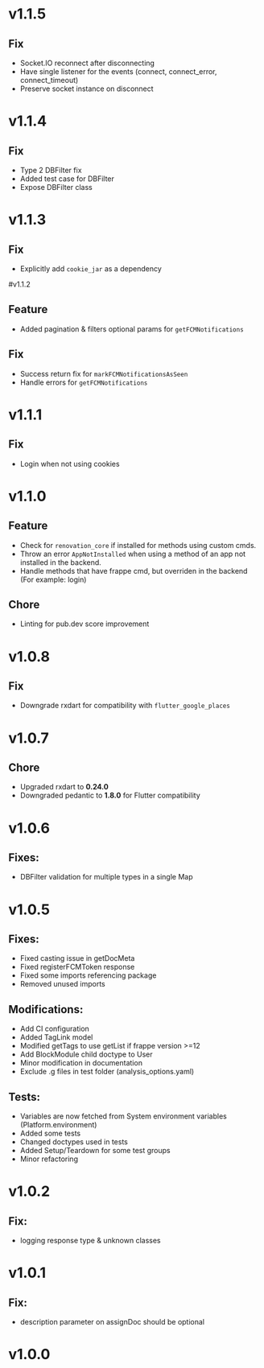 # v1.1.5
## Fix

- Socket.IO reconnect after disconnecting
- Have single listener for the events (connect, connect_error, connect_timeout)
- Preserve socket instance on disconnect

# v1.1.4
## Fix

- Type 2 DBFilter fix
- Added test case for DBFilter
- Expose DBFilter class 

# v1.1.3
## Fix

- Explicitly add `cookie_jar` as a dependency

#v1.1.2
## Feature

- Added pagination & filters optional params for `getFCMNotifications`

## Fix

- Success return fix for `markFCMNotificationsAsSeen`
- Handle errors for `getFCMNotifications`

# v1.1.1
## Fix

- Login when not using cookies 

# v1.1.0
## Feature

- Check for `renovation_core` if installed for methods using custom cmds.
- Throw an error `AppNotInstalled` when using a method of an app not installed in the backend.
- Handle methods that have frappe cmd, but overriden in the backend (For example: login)
   
## Chore

- Linting for pub.dev score improvement

# v1.0.8
## Fix
  - Downgrade rxdart for compatibility with `flutter_google_places`

# v1.0.7

## Chore
  - Upgraded rxdart to **0.24.0**
  - Downgraded pedantic to **1.8.0** for Flutter compatibility

# v1.0.6

## Fixes:
  - DBFilter validation for multiple types in a single Map

# v1.0.5

## Fixes:
  - Fixed casting issue in getDocMeta
  - Fixed registerFCMToken response
  - Fixed some imports referencing package
  - Removed unused imports

## Modifications:
  - Add CI configuration
  - Added TagLink model
  - Modified getTags to use getList if frappe version >=12
  - Add BlockModule child doctype to User
  - Minor modification in documentation
  - Exclude .g files in test folder (analysis_options.yaml)

## Tests:
  - Variables are now fetched from System environment variables (Platform.environment)
  - Added some tests
  - Changed doctypes used in tests
  - Added Setup/Teardown for some test groups
  - Minor refactoring

# v1.0.2

## Fix: 
  - logging response type & unknown classes

# v1.0.1

## Fix: 
  - description parameter on assignDoc should be optional

# v1.0.0
